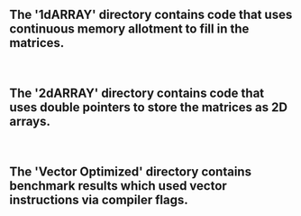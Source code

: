 ## The '1dARRAY' directory contains code that uses continuous memory allotment to fill in the matrices. 
<br/>

## The '2dARRAY' directory contains code that uses double pointers to store the matrices as 2D arrays.
<br/>

## The 'Vector Optimized' directory contains benchmark results which used vector instructions via compiler flags.
